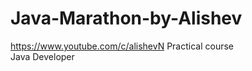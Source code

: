 # Java-Marathon-by-Alishev
https://www.youtube.com/c/alishevN
Practical course<br>
Java Developer<br>
